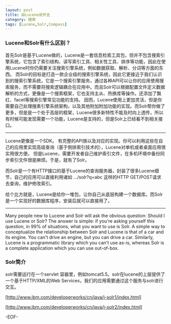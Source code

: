 ```yaml
---
layout: post
title: 由Lucene说开去
category: 搜索
tags: [Lucene,Solr,Compass]
---
```


### Lucene和Solr有什么区别？

首先Solr是基于Lucene做的，Lucene是一套信息检索工具包，但并不包含搜索引擎系统，它包含了索引结构、读写索引工具、相关性工具、排序等功能，因此在使用Lucene时你仍需要关注搜索引擎系统，例如数据获取、解析、分词等方面的东西。
而Solr的目标是打造一款企业级的搜索引擎系统，因此它更接近于我们认识到的搜索引擎系统，它是一个搜索引擎服务，通过各种API可以让你的应用使用搜索服务，而不需要将搜索逻辑耦合在应用中。而且Solr可以根据配置文件定义数据解析的方式，更像是一个搜索框架，它也支持主从、热换库等操作。还添加了飘红、facet等搜索引擎常见功能的支持。
因而，Lucene使用上更加灵活，但是你需要自己处理搜素引擎系统架构，以及其他附加附加功能的实现。而Solr帮你做了更多，但是是一个处于高层的框架，Lucene很多新特性不能及时向上透传，所以有时候可能发现需要一个功能，Lucene是支持的，但是Solr上已经看不到相关接口。

----

Lucene更像是一个SDK。 有完整的API族以及对应的实现。你可以利用这些在自己的应用里实现高级查询（基于倒排索引技术的），Lucene对单机或者桌面应用很实用很方便。
但是Lucene，需要开发者自己维护索引文件，在多机环境中备份同步索引文件很是麻烦。于是，就有了Solr。 

而Solr是一个有HTTP接口的基于Lucene的查询服务器，封装了很多Lucene细节，自己的应用可以直接利用诸如 .../solr?q=abc 这样的HTTP GET/POST请求去查询，维护修改索引。

给个比方就是，Lucene是给你一堆包，让你自己从底层构建一个数据库。而Solr是一个实现好的数据库程序，安装后就可以直接用了。

----

Many people new to Lucene and Solr will ask the obvious question: Should I use Lucene or Solr?
The answer is simple: if you're asking yourself this question, in 99% of situations, what you want to use is Solr.
A simple way to conceptualize the relationship between Solr and Lucene is that of a car and its engine. You can't drive an engine, but you can drive a car. Similarly, Lucene is a programmatic library which you can't use as-is, whereas Solr is a complete application which you can use out-of-box.

### Solr简介

solr需要运行在一个servlet 容器里，例如tomcat5.5。solr在lucene的上层提供了一个基于HTTP/XML的Web Services，我们的应用需要通过这个服务与solr进行交互。

[http://www.ibm.com/developerworks/cn/java/j-solr1/index.html]

[http://www.ibm.com/developerworks/cn/java/j-solr2/index.html]

-EOF-
